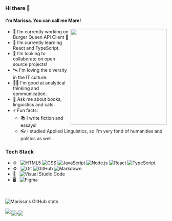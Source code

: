 ### Hi there 👋
#### I'm Marissa. You can call me Mare!

<img align="right" width="300px" src="https://github.com/thatmare/thatmare/assets/113146161/c825f8c3-4798-4f72-9021-12ea7b61d903"/>

- 🔭 I’m currently working on Burger Queen API Client 🍔
- 🌱 I’m currently learning React and TypeScript. 
- 👯 I’m looking to collaborate on open source projects!
- 🛰 I'm loving the diversity in the IT culture.
- 🤹‍♀️ I'm good at analytical thinking and communication.
- 💬 Ask me about books, linguistics and cats.
- ⚡ Fun facts:
  - 📚 I write fiction and essays! 
  - 👓 I studied Applied Linguistics, so I'm very fond of humanities and politics as well.

### Tech Stack

- 🌐 &nbsp;
![HTML5](https://img.shields.io/badge/-HTML5-333333?style=flat&logo=HTML5)
![CSS](https://img.shields.io/badge/-CSS-333333?style=flat&logo=CSS3&logoColor=1572B6)
![JavaScript](https://img.shields.io/badge/-JavaScript-333333?style=flat&logo=javascript)
![Node.js](https://img.shields.io/badge/-Node.js-333333?style=flat&logo=node.js)
![React](https://img.shields.io/badge/-React-333333?style=flat&logo=react)
![TypeScript](https://img.shields.io/badge/-TypeScript-333333?style=flat&logo=typescript)
- ⚙️ &nbsp;
![Git](https://img.shields.io/badge/-Git-333333?style=flat&logo=git)
![GitHub](https://img.shields.io/badge/-GitHub-333333?style=flat&logo=github)
![Markdown](https://img.shields.io/badge/-Markdown-333333?style=flat&logo=markdown)
- 🔧 &nbsp;
![Visual Studio Code](https://img.shields.io/badge/-Visual%20Studio%20Code-333333?style=flat&logo=visual-studio-code&logoColor=007ACC)
- 🖥 &nbsp;
![Figma](https://img.shields.io/badge/-Figma-333333?style=flat&logo=figma)

<br/>

![Marissa's GitHub stats](https://github-readme-stats.vercel.app/api?username=thatmare&theme=tokyonight&rank_icon=github)

<a href="https://github.com/thatmare/codestats-profile-readme">
  <img align="left" src="https://github-readme-stats.vercel.app/api/pin/?username=thatmare&repo=md-links&theme=tokyonight" />
</a>

<a href="https://github.com/thatmare/codestats-profile-readme">
  <img align="middle" src="https://github-readme-stats.vercel.app/api/pin/?username=thatmare&repo=be-my-friend&theme=tokyonight" />
</a>

<a href="https://github.com/thatmare/codestats-profile-readme">
  <img align="middle" src="https://github-readme-stats.vercel.app/api/pin/?username=thatmare&repo=ghibli-lovers&theme=tokyonight"/>
</a>
